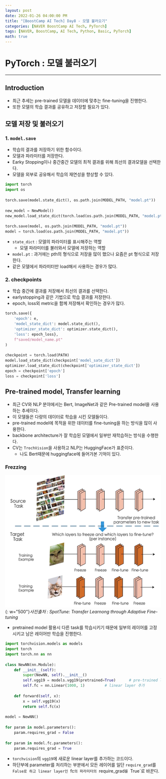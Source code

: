 ```yaml
---
layout: post
date: 2022-01-26 04:00:00 PM
title: "[BoostCamp AI Tech] Day8 - 모델 불러오기"
categories: [NAVER BoostCamp AI Tech, PyTorch]
tags: [NAVER, BoostCamp, AI Tech, Python, Basic, PyTorch]
math: true
---
```

# PyTorch : 모델 불러오기

---

## Introduction

- 최근 추세는 pre-trained 모델을 데이터에 맞추는 fine-tuning을 진행한다.
- 또한 모델의 학습 결과를 공유하고 저장할 필요가 있다.

## 모델 저장 및 불러오기

### 1. `model.save`
- 학습의 결과를 저장하기 위한 함수이다.
- 모델과 파라미터를 저장한다.
- Earky Stopping이나 중간중간 모델의 최적 결과를 위해 최선의 결과모델을 선택한다.
- 모델을 외부로 공유해서 학습의 재연성을 향상할 수 있다.

```python
import torch
import os

torch.save(model.state_dict(), os.path.join(MODEL_PATH, "model.pt"))

new_model = NewModel()
new_model.load_state_dict(torch.load(os.path.join(MODEL_PATH, "model.pt")))

torch.save(model, os.path.join(MODEL_PATH, "model.pt"))
model = torch.load(os.path.join(MODEL_PATH, "model.pt"))
```

- `state_dict` : 모델의 파라미터를 표시해주는 역할
    - 모델 파라미터를 불러와서 모델에 저장하는 역할
- `model.pt` : 과거에는 pth의 형식으로 저장을 많이 했으나 요즘은 pt 형식으로 저장한다.
- 같은 모델에서 파라미터만 load해서 사용하는 경우가 많다.

### 2. checkpoints

- 학습 중간에 결과를 저장해서 최선의 결과를 선택한다.
- earlystopping과 같은 기법으로 학습 결과를 저장한다.
- epoch, loss외 metric을 함께 저장해서 확인하는 경우가 많다.

```python
torch.save({
    'epoch': e,
    'model_state_dict': model.state_dict(),
    'optimizer_state_dict': optimizer.state_dict(),
    'loss': epoch_loss},
    f"saved/model_name.pt"
)

checkpoint = torch.load(PATH)
model.load_state_dict(checkpoint['model_sate_dict'])
optimizer.load_state_dict(checkpoint['optimizer_state_dict'])
epoch = checkpoint['epoch']
loss = checkpoint['loss']
```

## Pre-trained model, Transfer learning
- 최근 CV와 NLP 분야에서는 Bert, ImageNet과 같은 Pre-trained model을 사용하는 추세이다.
- 이 모델들은 다량의 데이터로 학습을 시킨 모델들이다.
- pre-trained model에 목적을 위한 데이터를 fine-tuning을 하는 방식을 많이 사용한다.
- backbone architecture가 잘 학습된 모델에서 일부만 재학습하는 방식을 수행한다.
- CV는 `TrochVision`을 사용하고 NLP는 HuggingFace가 표준이다.
    - 나도 Bert때문에 huggingface에 들어가본 기억이 있다.

### Frezzing

![](/image/boostcamp/pytorch/freeze.png){: w="500"}*사진출처 : SpotTune: Transfer Learnong through Adaptive Fine-tuning*  

- pretrained model 활용시 다른 task를 학습시키기 때문에 일부의 레이어를 고정시키고 남은 레이어만 학습을 진행한다.

```python
import torchvision.models as models
import torch
import torch.nn as nn

class NewNN(nn.Module):
    def __init__(self):
        super(NewNN, self).__init__()
        self.vgg19 = models.vgg19(pretrained=True)      # pre-trained load
        self.fc = nn.Linear(1000, 1)         # linear layer 추가
    
    def forward(self, x):
        x = self.vgg19(x)
        return self.fc(x)

model = NewNN()

for param in model.parameters():
    param.requires_grad = False

for param in model.fc.parameters():
    param.requires_grad = True
```  

- `torchvision`의 `vgg19`에 새로운 linear layer를 추가하는 코드이다.
- 하단부에 parameter를 처리하는 부분에서 모든 레이어를 일단 `require_grad`를 `False로 하고 linear layer인 `fc`의 파라미터의 `require_grad`를 `True`로 바꾼다.
